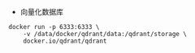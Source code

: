 -  向量化数据库

```shell
docker run -p 6333:6333 \
    -v /data/docker/qdrant/data:/qdrant/storage \
    docker.io/qdrant/qdrant
    
```
